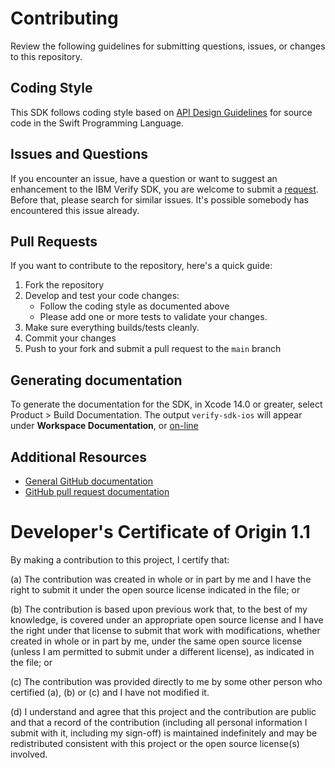 # Contributing

Review the following guidelines for submitting questions, issues, or changes to this repository.

## Coding Style
This SDK follows coding style based on [API Design Guidelines](https://swift.org/documentation/api-design-guidelines/) for source code in the Swift Programming Language.

## Issues and Questions

If you encounter an issue, have a question or want to suggest an enhancement to the IBM Verify SDK, you are welcome to submit a [request](https://github.com/ibm-verify/verify-sdk-ios/issues).
Before that, please search for similar issues. It's possible somebody has encountered this issue already.

## Pull Requests

If you want to contribute to the repository, here's a quick guide:

1. Fork the repository
2. Develop and test your code changes:
    * Follow the coding style as documented above
    * Please add one or more tests to validate your changes.
3. Make sure everything builds/tests cleanly.
4. Commit your changes
5. Push to your fork and submit a pull request to the `main` branch


## Generating documentation

To generate the documentation for the SDK, in Xcode 14.0 or greater, select Product > Build Documentation.  The output `verify-sdk-ios` will appear under **Workspace Documentation**, or [on-line](https://ibm-verify.github.io/index.html)


## Additional Resources

* [General GitHub documentation](https://help.github.com/)
* [GitHub pull request documentation](https://help.github.com/send-pull-requests/)


# Developer's Certificate of Origin 1.1

By making a contribution to this project, I certify that:

(a) The contribution was created in whole or in part by me and I
   have the right to submit it under the open source license
   indicated in the file; or

(b) The contribution is based upon previous work that, to the best
   of my knowledge, is covered under an appropriate open source
   license and I have the right under that license to submit that
   work with modifications, whether created in whole or in part
   by me, under the same open source license (unless I am
   permitted to submit under a different license), as indicated
   in the file; or

(c) The contribution was provided directly to me by some other
   person who certified (a), (b) or (c) and I have not modified
   it.

(d) I understand and agree that this project and the contribution
   are public and that a record of the contribution (including all
   personal information I submit with it, including my sign-off) is
   maintained indefinitely and may be redistributed consistent with
   this project or the open source license(s) involved.
